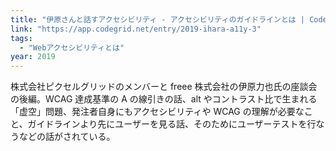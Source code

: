 ```yaml
---
title: "伊原さんと話すアクセシビリティ - アクセシビリティのガイドラインとは | CodeGrid"
link: "https://app.codegrid.net/entry/2019-ihara-a11y-3"
tags:
  - "Webアクセシビリティとは"
year: 2019
---
```


株式会社ピクセルグリッドのメンバーと freee 株式会社の伊原力也氏の座談会の後編。WCAG 達成基準の A の線引きの話、alt やコントラスト比で生まれる「虚空」問題、発注者自身にもアクセシビリティや WCAG の理解が必要なこと、ガイドラインより先にユーザーを見る話、そのためにユーザーテストを行なうなどの話がされている。
